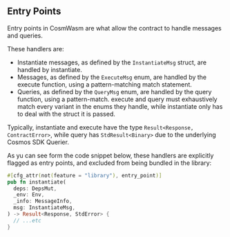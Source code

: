 ## Entry Points
Entry points in CosmWasm are what allow the contract to handle messages and queries.

These handlers are:

- Instantiate messages, as defined by the ```InstantiateMsg``` struct, are handled by instantiate.
- Messages, as defined by the ```ExecuteMsg``` enum, are handled by the execute function, using a pattern-matching match statement.
- Queries, as defined by the ```QueryMsg``` enum, are handled by the query function, using a pattern-match.
execute and query must exhaustively match every variant in the enums they handle, while instantiate only has to deal with the struct it is passed.

Typically, instantiate and execute have the type ```Result<Response, ContractError>```, while query has ```StdResult<Binary>``` due to the underlying Cosmos SDK Querier.

As yu can see form the code snippet below, these handlers are explicitly flagged as entry points, and excluded from being bundled in the library:
```rust
#[cfg_attr(not(feature = "library"), entry_point)]
pub fn instantiate(
  deps: DepsMut,
  _env: Env,
  _info: MessageInfo,
  msg: InstantiateMsg,
) -> Result<Response, StdError> {
  // ...etc
}
```
